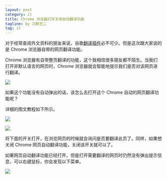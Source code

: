 ```yaml
---
layout: post
category: it
title: Chrome 浏览器打开关闭自动翻译功能
tagline: by 沉默王二
tag: it
---
```


对于经常查阅外文资料的朋友来说，谷歌[翻译插件](http://www.cnplugins.com/google/google-translate/)必不可少。但是这次跟大家说的是 Chrome 浏览器自带的网页翻译功能。


<!--more-->

Chrome 浏览器有自带整页翻译的功能，这个我相信很多朋友都不陌生。当我们打开非默认语言的网页时，Chrome 浏览器就会智能地提示我们是否对该网页进行翻译。

![](http://www.itwanger.com/assets/images/2019/10/chrome-fanyi-1.png)

如果这个功能没有自动弹出的话，该怎么去打开这个 Chrome 自动的网页翻译功能呢？

详细的图文教程如下所示。

![](http://www.itwanger.com/assets/images/2019/10/chrome-fanyi-2.png)

![](http://www.itwanger.com/assets/images/2019/10/chrome-fanyi-3.png)

将下面的开关打开，在浏览网页的时候就会询问是否要翻译此页了。同样，如果想关闭 Chrome 网页自动翻译功能，关闭该开关就可以了。

如果网页自动翻译功能已经打开，但是打开需要翻译的网页时仍然没有弹出提示信息，可以右键鼠标，你会发现以下菜单。

![](http://www.itwanger.com/assets/images/2019/10/chrome-fanyi-4.png)



